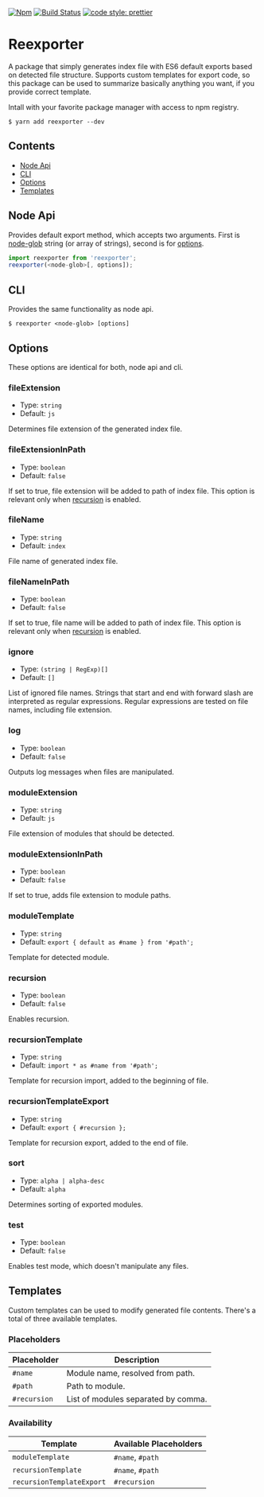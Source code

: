 [![Npm](https://img.shields.io/npm/v/reexporter.svg?style=flat-square)](https://www.npmjs.com/package/reexporter)
[![Build Status](https://img.shields.io/travis/Eterion/reexporter/master.svg?style=flat-square)](https://travis-ci.org/Eterion/reexporter)
[![code style: prettier](https://img.shields.io/badge/code_style-prettier-ff69b4.svg?style=flat-square)](https://github.com/prettier/prettier)

# Reexporter

A package that simply generates index file with ES6 default exports based on
detected file structure. Supports custom templates for export code, so this
package can be used to summarize basically anything you want, if you provide
correct template.

Intall with your favorite package manager with access to npm registry.

```
$ yarn add reexporter --dev
```

## Contents

- [Node Api](#node-api)
- [CLI](#cli)
- [Options](#options)
- [Templates](#templates)

## Node Api

Provides default export method, which accepts two arguments. First is
[node-glob](https://github.com/isaacs/node-glob) string (or array of strings),
second is for [options](#options).

```ts
import reexporter from 'reexporter';
reexporter(<node-glob>[, options]);
```

## CLI

Provides the same functionality as node api.

```
$ reexporter <node-glob> [options]
```

## Options

These options are identical for both, node api and cli.

### fileExtension

- Type: `string`
- Default: `js`

Determines file extension of the generated index file.

### fileExtensionInPath

- Type: `boolean`
- Default: `false`

If set to true, file extension will be added to path of index file. This option
is relevant only when [recursion](#recursion) is enabled.

### fileName

- Type: `string`
- Default: `index`

File name of generated index file.

### fileNameInPath

- Type: `boolean`
- Default: `false`

If set to true, file name will be added to path of index file. This option is
relevant only when [recursion](#recursion) is enabled.

### ignore

- Type: `(string | RegExp)[]`
- Default: `[]`

List of ignored file names. Strings that start and end with forward slash are
interpreted as regular expressions. Regular expressions are tested on file
names, including file extension.

### log

- Type: `boolean`
- Default: `false`

Outputs log messages when files are manipulated.

### moduleExtension

- Type: `string`
- Default: `js`

File extension of modules that should be detected.

### moduleExtensionInPath

- Type: `boolean`
- Default: `false`

If set to true, adds file extension to module paths.

### moduleTemplate

- Type: `string`
- Default: `export { default as #name } from '#path';`

Template for detected module.

### recursion

- Type: `boolean`
- Default: `false`

Enables recursion.

### recursionTemplate

- Type: `string`
- Default: `import * as #name from '#path';`

Template for recursion import, added to the beginning of file.

### recursionTemplateExport

- Type: `string`
- Default: `export { #recursion };`

Template for recursion export, added to the end of file.

### sort

- Type: `alpha | alpha-desc`
- Default: `alpha`

Determines sorting of exported modules.

### test

- Type: `boolean`
- Default: `false`

Enables test mode, which doesn't manipulate any files.

## Templates

Custom templates can be used to modify generated file contents. There's a total
of three available templates.

### Placeholders

| Placeholder  | Description                         |
| ------------ | ----------------------------------- |
| `#name`      | Module name, resolved from path.    |
| `#path`      | Path to module.                     |
| `#recursion` | List of modules separated by comma. |

### Availability

| Template                  | Available Placeholders |
| ------------------------- | ---------------------- |
| `moduleTemplate`          | `#name`, `#path`       |
| `recursionTemplate`       | `#name`, `#path`       |
| `recursionTemplateExport` | `#recursion`           |
